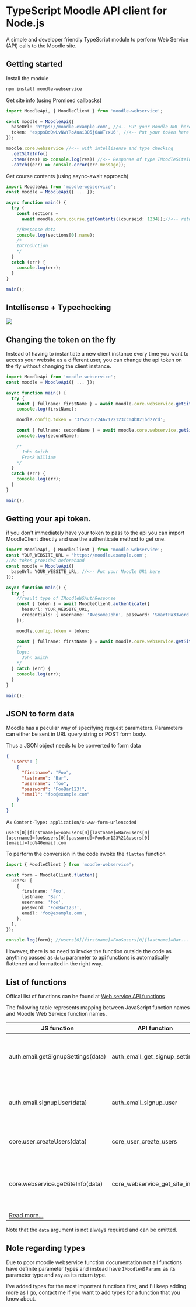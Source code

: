 # TypeScript Moodle API client for Node.js

A simple and developer friendly TypeScript module to perform Web Service (API) calls to the Moodle site.

## Getting started

Install the module

```bash
npm install moodle-webservice
```

Get site info (using Promised callbacks)

```ts
import MoodleApi, { MoodleClient } from 'moodle-webservice';

const moodle = MoodleApi({
  baseUrl: 'https://moodle.example.com', //<-- Put your Moodle URL here
  token: 'exppsBdQwLvNwYRoAuaiBO5j0aWTzxU6', //<-- Put your token here
});

moodle.core.webservice //<-- with intellisense and type checking
  .getSiteInfo()
  .then((res) => console.log(res)) //<-- Response of type IMoodleSiteInfo
  .catch((err) => console.error(err.message));
```

Get course contents (using async-await approach)

```ts
import MoodleApi from 'moodle-webservice';
const moodle = MoodleApi({ ... });

async function main() {
  try {
    const sections =
      await moodle.core.course.getContents({courseid: 1234});//<-- returns IMoodleCourseSection[]

    //Response data
    console.log(sections[0].name);
    /*
    Introduction
    */
  }
  catch (err) {
    console.log(err);
  }
}

main();
```

## Intellisense + Typechecking

![](https://media.giphy.com/media/GA0jKe1PWuDcIP7rO7/giphy.gif)

## Changing the token on the fly

Instead of having to instantiate a new client instance every time you want to access your website
as a different user, you can change the api token on the fly without changing the client instance.

```ts
import MoodleApi from 'moodle-webservice';
const moodle = MoodleApi({ ... });

async function main() {
  try {
    const { fullname: firstName } = await moodle.core.webservice.getSiteInfo();
    console.log(firstName);

    moodle.config.token = '3752235c2467122123cc04b821bd27cd';

    const { fullname: secondName } = await moodle.core.webservice.getSiteInfo();
    console.log(secondName);

    /*
      John Smith
      Frank William
    */
  }
  catch (err) {
    console.log(err);
  }
}

main();
```

## Getting your api token.

if you don't immediately have your token to pass to the api you can import MoodleClient directly
and use the authenticate method to get one.

```ts
import MoodleApi, { MoodleClient } from 'moodle-webservice';
const YOUR_WEBSITE_URL = 'https://moodle.example.com';
//No token provided beforehand
const moodle = MoodleApi({
  baseUrl: YOUR_WEBSITE_URL, //<-- Put your Moodle URL here
});

async function main() {
  try {
    //result type of IMoodleWSAuthResponse
    const { token } = await MoodleClient.authenticate({
      baseUrl: YOUR_WEBSITE_URL,
      credentials: { username: 'AwesomeJohn', password: 'SmartPa33word' },
    });

    moodle.config.token = token;

    const { fullname: firstName } = await moodle.core.webservice.getSiteInfo();
    /*
    logs:
      John Smith
    */
  } catch (err) {
    console.log(err);
  }
}

main();
```

## JSON to form data

Moodle has a peculiar way of specifying request parameters.
Parameters can either be sent in URL query string or POST form body.

Thus a JSON object needs to be converted to form data

```json
{
  "users": [
    {
      "firstname": "Foo",
      "lastname": "Bar",
      "username": "foo",
      "password": "FooBar123!",
      "email": "foo@example.com"
    }
  ]
}
```

As `Content-Type: application/x-www-form-urlencoded`

```
users[0][firstname]=Foo&users[0][lastname]=Bar&users[0][username]=foo&users[0][password]=FooBar123%21&users[0][email]=foo%40email.com
```

To perform the conversion in the code invoke the `flatten` function

```ts
import { MoodleClient } from 'moodle-webservice';

const form = MoodleClient.flatten({
  users: [
    {
      firstname: 'Foo',
      lastname: 'Bar',
      username: 'foo',
      password: 'FooBar123!',
      email: 'foo@example.com',
    },
  ],
});

console.log(form); //users[0][firstname]=Foo&users[0][lastname]=Bar...
```

However, there is no need to invoke the function outside the code as anything passed as `data` parameter to api functions is automatically flattened and formatted in the right way.

## List of functions

Offical list of functions can be found at [Web service API functions](https://docs.moodle.org/dev/Web_service_API_functions)

The following table represents mapping between JavaScript function names and Moodle Web Service function names.

| JS function                                                                         | API function                   | Description                                                    |
| ----------------------------------------------------------------------------------- | ------------------------------ | -------------------------------------------------------------- |
| auth.email.getSignupSettings(data)                                                  | auth_email_get_signup_settings | Get the signup required settings and profile fields.           |
| auth.email.signupUser(data)                                                         | auth_email_signup_user         | Adds a new user (pendingto be confirmed) in the site.          |
| core.user.createUsers(data)                                                         | core_user_create_users         | Create users - admin function                                  |
| core.webservice.getSiteInfo(data)                                                   | core_webservice_get_site_info  | Return some site info / user info / list web service functions |
| [Read more...](https://github.com/papnkukn/node-moodle/blob/main/wiki/functions.md) |                                |                                                                |

Note that the `data` argument is not always required and can be omitted.

## Note regarding types

Due to poor moodle webservice function documentation not all functions have definite parameter types
and instead have `IMoodleWSParams` as its parameter type and `any` as its return type.

I've added types for the most important functions first, and I'll keep adding more as I go,
contact me if you want to add types for a function that you know about.
